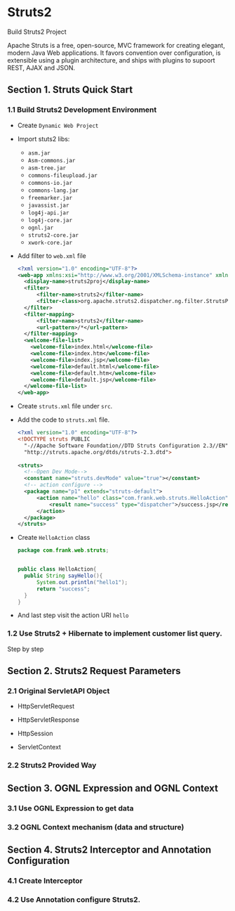 # Struts2
Build Struts2 Project

Apache Struts is a free, open-source, MVC framework for creating elegant, modern Java Web applications. It favors convention over configuration, is extensible using a plugin architecture, and ships with plugins to supoort REST, AJAX and JSON. 

## Section 1. Struts Quick Start 

### 1.1 Build Struts2 Development Environment 

- Create `Dynamic Web Project`

- Import stuts2 libs: 

  - `asm.jar`
  - `Asm-commons.jar`
  - `asm-tree.jar`
  - `commons-fileupload.jar`
  - `commons-io.jar`
  - `commons-lang.jar`
  - `freemarker.jar`
  - `javassist.jar`
  - `log4j-api.jar`
  - `log4j-core.jar`
  - `ognl.jar`
  - `struts2-core.jar`
  - `xwork-core.jar`

- Add filter to `web.xml` file

  ```xml
  <?xml version="1.0" encoding="UTF-8"?>
  <web-app xmlns:xsi="http://www.w3.org/2001/XMLSchema-instance" xmlns="http://xmlns.jcp.org/xml/ns/javaee" xsi:schemaLocation="http://xmlns.jcp.org/xml/ns/javaee http://xmlns.jcp.org/xml/ns/javaee/web-app_4_0.xsd" id="WebApp_ID" version="4.0">
    <display-name>struts2proj</display-name>
    <filter>
  		<filter-name>struts2</filter-name>
  		<filter-class>org.apache.struts2.dispatcher.ng.filter.StrutsPrepareAndExecuteFilter</filter-class>
  	</filter>
  	<filter-mapping>
  		<filter-name>struts2</filter-name>
  		<url-pattern>/*</url-pattern>
  	</filter-mapping>
    <welcome-file-list>
      <welcome-file>index.html</welcome-file>
      <welcome-file>index.htm</welcome-file>
      <welcome-file>index.jsp</welcome-file>
      <welcome-file>default.html</welcome-file>
      <welcome-file>default.htm</welcome-file>
      <welcome-file>default.jsp</welcome-file>
    </welcome-file-list>
  </web-app>
  ```

- Create `struts.xml` file under `src`.

- Add the code to `struts.xml` file.

  ```xml
  <?xml version="1.0" encoding="UTF-8"?>
  <!DOCTYPE struts PUBLIC
  	"-//Apache Software Foundation//DTD Struts Configuration 2.3//EN"
  	"http://struts.apache.org/dtds/struts-2.3.dtd">
  	
  <struts>
    <!--Open Dev Mode-->
    <constant name="struts.devMode" value="true"></constant>
    <!-- action configure -->
  	<package name="p1" extends="struts-default">
  		<action name="hello" class="com.frank.web.struts.HelloAction" method="sayHello">
  			<result name="success" type="dispatcher">/success.jsp</result>
  		</action>
  	</package>
  </struts>
  ```

- Create `HelloAction` class

  ```java
  package com.frank.web.struts;
  
  
  public class HelloAction{
  	public String sayHello(){
  		System.out.println("hello1");
  		return "success";
  	}	
  }
  
  ```

- And last step visit the action URI `hello`

### 1.2 Use Struts2 + Hibernate to implement customer list query. 

Step by step

## Section 2. Struts2 Request Parameters

### 2.1 Original ServletAPI Object 

- HttpServletRequest

- HttpServletResponse

- HttpSession

- ServletContext

### 2.2 Struts2 Provided Way

## Section 3. OGNL Expression and OGNL Context

### 3.1 Use OGNL Expression to get data

### 3.2 OGNL Context mechanism (data and structure)

## Section 4. Struts2 Interceptor and Annotation Configuration

### 4.1 Create Interceptor 

### 4.2 Use Annotation configure Struts2. 